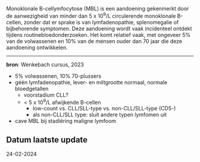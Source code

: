 Monoklonale B-cellymfocytose (MBL) is een aandoening gekenmerkt door de aanwezigheid van minder dan 5 x 10<sup>9</sup>/L circulerende monoklonale B-cellen, zonder dat er sprake is van lymfadenopathie, splenomegalie of bijbehorende symptomen. Deze aandoening wordt vaak incidenteel ontdekt tijdens routinebloedonderzoeken. Het komt relatief vaak, met ongeveer 5% van de volwassenen en 10% van de mensen ouder dan 70 jaar die deze aandoening ontwikkelen.
___
**bron**: Wenkebach cursus, 2023

- 5% volwassenen, 10% 70-plussers
- géén lymfadenopathie, lever- en miltgrootte normaal, normale bloedgetallen
	- voorstadium CLL?
	- < 5 x 10<sup>9</sup>/L afwijkende B-cellen
		- low-count vs. CLL/SLL-type vs. non-CLL/SLL-type (CD5-)
		- als non-CLL/SLL type: sluit andere typen lymfomen uit
- cave MBL bij stadiëring maligne lymfoom
## Datum laatste update
24-02-2024